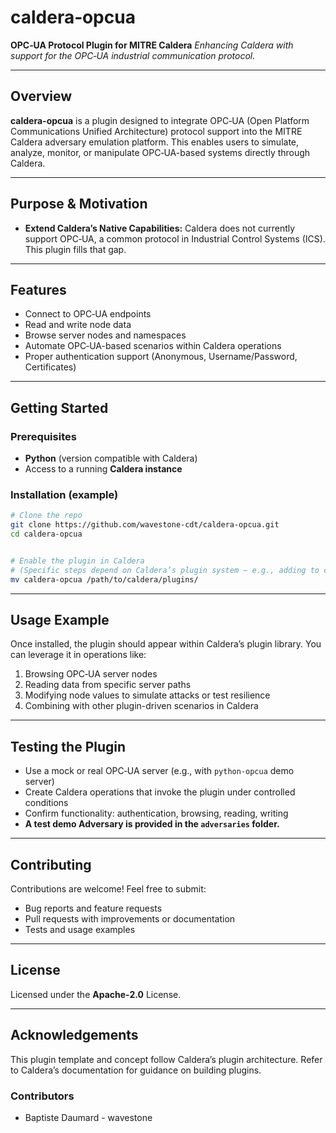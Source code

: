 # caldera‑opcua

**OPC‑UA Protocol Plugin for MITRE Caldera**
*Enhancing Caldera with support for the OPC‑UA industrial communication protocol.*

---

## Overview

**caldera-opcua** is a plugin designed to integrate OPC‑UA (Open Platform Communications Unified Architecture) protocol support into the MITRE Caldera adversary emulation platform. This enables users to simulate, analyze, monitor, or manipulate OPC‑UA-based systems directly through Caldera.

---

## Purpose & Motivation

* **Extend Caldera’s Native Capabilities:** Caldera does not currently support OPC‑UA, a common protocol in Industrial Control Systems (ICS). This plugin fills that gap.

---

## Features

* Connect to OPC‑UA endpoints
* Read and write node data
* Browse server nodes and namespaces
* Automate OPC‑UA-based scenarios within Caldera operations
* Proper authentication support (Anonymous, Username/Password, Certificates)


---

## Getting Started

### Prerequisites

* **Python** (version compatible with Caldera)
* Access to a running **Caldera instance** 


### Installation (example)

```bash
# Clone the repo
git clone https://github.com/wavestone-cdt/caldera-opcua.git
cd caldera-opcua


# Enable the plugin in Caldera
# (Specific steps depend on Caldera’s plugin system — e.g., adding to config)
mv caldera-opcua /path/to/caldera/plugins/
```

---

## Usage Example

Once installed, the plugin should appear within Caldera’s plugin library. You can leverage it in operations like:

1. Browsing OPC‑UA server nodes
2. Reading data from specific server paths
3. Modifying node values to simulate attacks or test resilience
4. Combining with other plugin-driven scenarios in Caldera



---

## Testing the Plugin

* Use a mock or real OPC‑UA server (e.g., with `python-opcua` demo server) 
* Create Caldera operations that invoke the plugin under controlled conditions
* Confirm functionality: authentication, browsing, reading, writing
* **A test demo Adversary is provided in the `adversaries` folder.**

---

## Contributing

Contributions are welcome!
Feel free to submit:

* Bug reports and feature requests
* Pull requests with improvements or documentation
* Tests and usage examples

---

## License

Licensed under the **Apache‑2.0** License. 

---

## Acknowledgements

This plugin template and concept follow Caldera’s plugin architecture. Refer to Caldera’s documentation for guidance on building plugins. 

### Contributors

* Baptiste Daumard - wavestone

